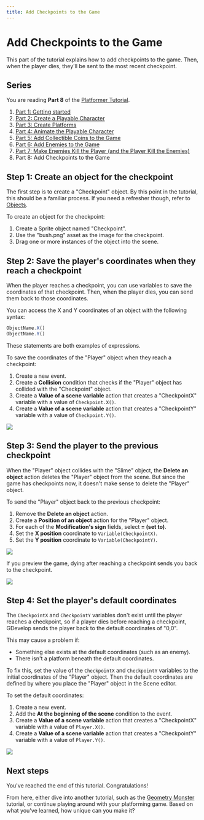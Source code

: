 ```yaml
---
title: Add Checkpoints to the Game
---
```

# Add Checkpoints to the Game

This part of the tutorial explains how to add checkpoints to the game. Then, when the player dies, they'll be sent to the most recent checkpoint.

## Series

You are reading **Part 8** of the [Platformer Tutorial](/gdevelop5/tutorials/platformer).

1. [Part 1: Getting started](/gdevelop5/tutorials/platformer)
2. [Part 2: Create a Playable Character](/gdevelop5/tutorials/platformer/part-2)
3. [Part 3: Create Platforms](/gdevelop5/tutorials/platformer/part-3)
4. [Part 4: Animate the Playable Character](/gdevelop5/tutorials/platformer/part-4)
5. [Part 5: Add Collectible Coins to the Game](/gdevelop5/tutorials/platformer/part-5)
6. [Part 6: Add Enemies to the Game](/gdevelop5/tutorials/platformer/part-6)
7. [Part 7: Make Enemies Kill the Player (and the Player Kill the Enemies)](/gdevelop5/tutorials/platformer/part-7)
8. Part 8: Add Checkpoints to the Game

## Step 1: Create an object for the checkpoint

The first step is to create a "Checkpoint" object. By this point in the tutorial, this should be a familiar process. If you need a refresher though, refer to [Objects](/gdevelop5/objects).

To create an object for the checkpoint:

1. Create a Sprite object named "Checkpoint".
2. Use the "bush.png" asset as the image for the checkpoint.
3. Drag one or more instances of the object into the scene.

## Step 2: Save the player's coordinates when they reach a checkpoint

When the player reaches a checkpoint, you can use variables to save the coordinates of that checkpoint. Then, when the player dies, you can send them back to those coordinates.

You can access the X and Y coordinates of an object with the following syntax:

```javascript
ObjectName.X()
ObjectName.Y()
```

These statements are both examples of expressions.

To save the coordinates of the "Player" object when they reach a checkpoint:

1. Create a new event.
2. Create a **Collision** condition that checks if the "Player" object has collided with the "Checkpoint" object.
3. Create a **Value of a scene variable** action that creates a "CheckpointX" variable with a value of `Checkpoint.X()`.
4. Create a **Value of a scene variable** action that creates a "CheckpointY" variable with a value of `Checkpoint.Y()`.

![](/gdevelop5/tutorials/platformer/08-01.jpg)

## Step 3: Send the player to the previous checkpoint

When the "Player" object collides with the "Slime" object, the **Delete an object** action deletes the "Player" object from the scene. But since the game has checkpoints now, it doesn't make sense to delete the "Player" object.

To send the "Player" object back to the previous checkpoint:

1. Remove the **Delete an object** action.
2. Create a **Position of an object** action for the "Player" object.
3. For each of the **Modification's sign** fields, select **= (set to)**.
4. Set the **X position** coordinate to `Variable(CheckpointX)`.
5. Set the **Y position** coordinate to `Variable(CheckpointY)`.

![](/gdevelop5/tutorials/platformer/08-02.jpg)

If you preview the game, dying after reaching a checkpoint sends you back to the checkpoint.

![](/gdevelop5/tutorials/platformer/08-04.gif)

## Step 4: Set the player's default coordinates

The `CheckpointX` and `CheckpointY` variables don't exist until the player reaches a checkpoint, so if a player dies before reaching a checkpoint, GDevelop sends the player back to the default coordinates of "0,0".

This may cause a problem if:

- Something else exists at the default coordinates (such as an enemy).
- There isn't a platform beneath the default coordinates.

To fix this, set the value of the `CheckpointX` and `CheckpointY` variables to the initial coordinates of the "Player" object. Then the default coordinates are defined by where you place the "Player" object in the Scene editor.

To set the default coordinates:

1. Create a new event.
2. Add the **At the beginning of the scene** condition to the event.
3. Create a **Value of a scene variable** action that creates a "CheckpointX" variable with a value of `Player.X()`.
4. Create a **Value of a scene variable** action that creates a "CheckpointY" variable with a value of `Player.Y()`.

![](/gdevelop5/tutorials/platformer/08-03.jpg)

## Next steps

You've reached the end of this tutorial. Congratulations!

From here, either dive into another tutorial, such as the [Geometry Monster](/gdevelop5/tutorials/geometry-monster/1-install-and-setup) tutorial, or continue playing around with your platforming game. Based on what you've learned, how unique can you make it?